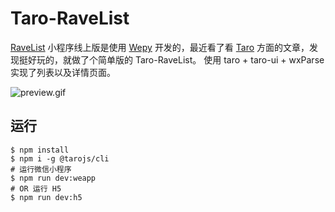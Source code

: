 # Taro-RaveList

[RaveList](https://jjboom.net) 小程序线上版是使用 [Wepy](https://tencent.github.io/wepy/) 开发的，最近看了看 [Taro](https://taro.aotu.io/) 方面的文章，发现挺好玩的，就做了个简单版的 Taro-RaveList。
使用 taro + taro-ui + wxParse 实现了列表以及详情页面。

![preview.gif](https://ws1.sinaimg.cn/large/adfe985bgy1g1lc0pamkvg20hs09ghdu.gif)


## 运行

    
    $ npm install
    $ npm i -g @tarojs/cli
    # 运行微信小程序
    $ npm run dev:weapp
    # OR 运行 H5
    $ npm run dev:h5
    
